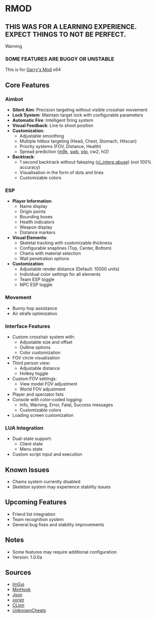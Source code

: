 # RMOD
## THIS WAS FOR A LEARNING EXPERIENCE. EXPECT THINGS TO NOT BE PERFECT.

> [!WARNING]
> ### SOME FEATURES ARE BUGGY OR UNSTABLE

This is for [Garry's Mod](https://store.steampowered.com/app/4000/Garrys_Mod/) x64

## Core Features

### Aimbot
- **Silent Aim**: Precision targeting without visible crosshair movement
- **Lock System**: Maintain target lock with configurable parameters
- **Automatic Fire**: Intelligent firing system
- **Visual Feedback**: Line to shoot position
- **Customization**:
  - Adjustable smoothing
  - Multiple hitbox targeting (Head, Chest, Stomach, Hitscan)
  - Priority systems (FOV, Distance, Health)
  - Spread prediction ([m9k](https://steamcommunity.com/sharedfiles/filedetails/?id=128089118), [swb](https://steamcommunity.com/sharedfiles/filedetails/?id=2279720120), [ptp](https://steamcommunity.com/sharedfiles/filedetails/?id=187933083), cw2, hl2)
- **Backtrack**:
  - 1 second backtrack without fakeping ([cl_interp abuse](https://www.unknowncheats.me/forum/garry-s-mod/414371-cl_interp-abuse-1-backtrack-fakeping.html)) (not 100% accuracy)
  - Visualisation in the form of dots and lines
  - Customizable colors

### ESP
- **Player Information**:
  - Name display
  - Origin points
  - Bounding boxes
  - Health indicators
  - Weapon display
  - Distance markers
- **Visual Elements**:
  - Skeletal tracking with customizable thickness
  - Configurable snaplines (Top, Center, Bottom)
  - Chams with material selection
  - Wall penetration options
- **Customization**:
  - Adjustable render distance (Default: 15000 units)
  - Individual color settings for all elements
  - Team ESP toggle
  - NPC ESP toggle

### Movement
- Bunny hop assistance
- Air strafe optimization

### Interface Features
- Custom crosshair system with:
  - Adjustable size and offset
  - Outline options
  - Color customization
- FOV circle visualization
- Third person view:
  - Adjustable distance
  - Hotkey toggle
- Custom FOV settings:
  - View model FOV adjustment
  - World FOV adjustment
- Player and spectator lists
- Console with color-coded logging:
  - Info, Warning, Error, Fatal, Success messages
  - Customizable colors
- Loading screen customization

### LUA Integration
- Dual-state support:
  - Client state
  - Menu state
- Custom script input and execution

## Known Issues
- Chams system currently disabled
- Skeleton system may experience stability issues

## Upcoming Features
- Friend list integration
- Team recognition system
- General bug fixes and stability improvements

## Notes
- Some features may require additional configuration
- Version: 1.0.0a

## Sources
- [ImGui](https://github.com/ocornut/imgui)
- [MinHook](https://github.com/TsudaKageyu/minhook)
- [Json](https://github.com/nlohmann/json)
- [xorstr](https://github.com/JustasMasiulis/xorstr)
- [CLion](https://www.jetbrains.com/clion/)
- [UnknownCheats](https://www.unknowncheats.me/forum/garry-s-mod/)
